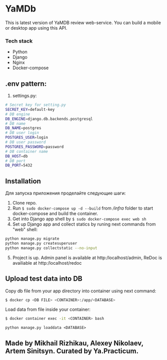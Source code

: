 # YaMDb

This is latest version of YaMDB review web-service. You can build a mobile or desktop app using this API.

### Tech stack

- Python
- Django
- Nginx
- Docker-compose

## .env pattern:

1.  settings.py:
```sh
# Secret key for setting.py
SECRET_KEY=default-key
# DB engine 
DB_ENGINE=django.db.backends.postgresql
# DB name
DB_NAME=postgres
# DB user login
POSTGRES_USER=login
# DB user password
POSTGRES_PASSWORD=password
# DB container name
DB_HOST=db
# DB port
DB_PORT=5432
```

## Installation

Для запуска приложения проделайте следующие шаги:

1. Clone repo.
2. Run ```$ sudo docker-compose up -d --build``` from */infra* folder to start docker-compose and build the container.
3. Get into Django app shell by ```$ sudo docker-compose exec web sh```
4. Set up Django app and collect statics by runing next commands from "web" shell:
```sh
python manage.py migrate
python manage.py createsuperuser
python manage.py collectstatic --no-input
```
5. Project is up. Admin panel is available at http:/localhost/admin, ReDoc is availiable at http:/localhost/redoc

## Upload test data into DB

Copy db file from your app directory into container using next command:
```sh
$ docker cp <DB FILE> <CONTAINER>:/app/<DATABASE>
```
Load data from file inside your container:
```sh
$ docker container exec -it <CONTAINER> bash
```
```
python manage.py loaddata <DATABASE>
```

## Made by Mikhail Rizhikau, Alexey Nikolaev, Artem Sinitsyn. Curated by Ya.Practicum.